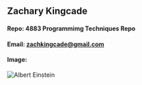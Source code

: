 ## Zachary Kingcade
#### Repo: 4883 Programmimg Techniques Repo
#### Email: zachkingcade@gmail.com
#### Image:
![Albert Einstein](https://avatars.githubusercontent.com/u/35548575?)
